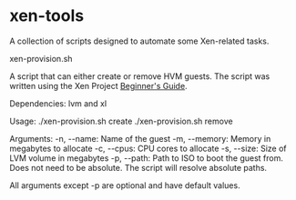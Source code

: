 # xen-tools
A collection of scripts designed to automate some Xen-related tasks.

xen-provision.sh

A script that can either create or remove HVM guests. The script was written using the Xen Project [Beginner's Guide](https://wiki.xenproject.org/wiki/Xen_Project_Beginners_Guide).

Dependencies: lvm and xl

Usage:	./xen-provision.sh create
	./xen-provision.sh remove

Arguments:
	-n, --name: Name of the guest
	-m, --memory: Memory in megabytes to allocate
	-c, --cpus: CPU cores to allocate
	-s, --size: Size of LVM volume in megabytes
	-p, --path: Path to ISO to boot the guest from. Does not need to be absolute. The script will resolve absolute paths.

All arguments except -p are optional and have default values.
